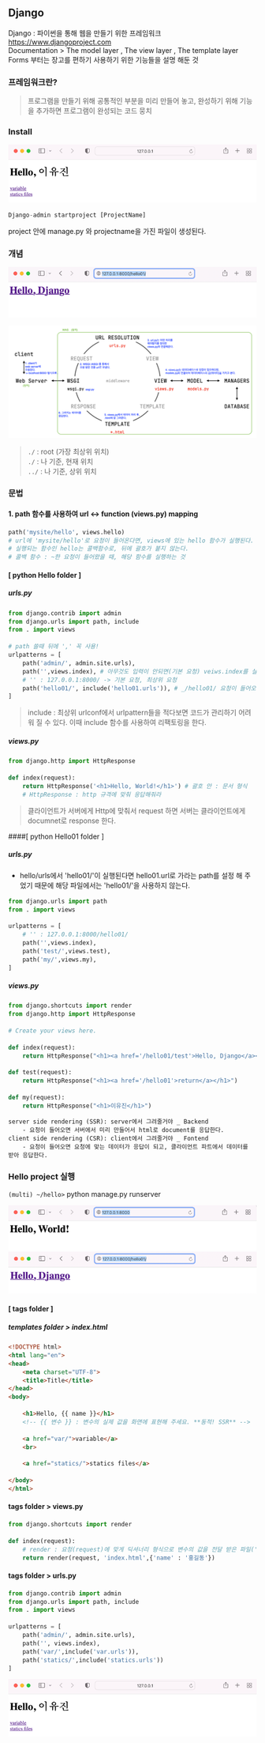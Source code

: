## Django
Django : 파이썬을 통해 웹을 만들기 위한 프레임워크 <br>
https://www.djangoproject.com <br>
Documentation > The model layer , The view layer , The template layer <br>
Forms 부터는 장고를 편하기 사용하기 위한 기능들을 설명 해둔 것

### 프레임워크란? 
> 프로그램을 만들기 위해 공통적인 부분을 미리 만들어 놓고, 완성하기 위해 기능을 추가하면 프로그램이 완성되는 코드 뭉치

### Install
![img.png](imgs/img.png)
 
```python 
Django-admin startproject [ProjectName] 
```
project 안에 manage.py 와 projectname을 가진 파일이 생성된다. 


### 개념
![img_1.png](imgs/img_1.png)

![img_2.png](imgs/img_2.png)

> `./`  : root (가장 최상위 위치) <br>
> `./`  : 나 기준, 현재 위치 <br>
> `../` : 나 기준, 상위 위치 

### 문법
#### 1. path 함수를 사용하여 url  <-> function (views.py) mapping
```python
path('mysite/hello', views.hello)
# url에 'mysite/hello'로 요청이 들어온다면, views에 있는 hello 함수가 실행된다.
# 실행되는 함수인 hello는 콜백함수로, 뒤에 괄호가 붙지 않는다.
# 콜백 함수 : ~한 요청이 들어왔을 때, 해당 함수를 실행하는 것
```
#### [ python Hello folder ]
##### urls.py
```python 
from django.contrib import admin
from django.urls import path, include
from . import views

# path 쓸때 뒤에 ',' 꼭 사용!
urlpatterns = [
    path('admin/', admin.site.urls),
    path('',views.index), # 아무것도 입력이 안되면(기본 요청) veiws.index를 실행 할 것이다.
    # '' : 127.0.0.1:8000/ -> 기본 요청, 최상위 요청
    path('hello01/', include('hello01.urls')), # _/hello01/ 요청이 들어오면 hello01.urls로 가라 
]
```
> include : 최상위 urlconf에서 urlpattern들을 적다보면 코드가 관리하기 어려워 질 수 있다. 이때 include 함수를 사용하여 리팩토링을 한다. 

##### views.py
```python 
from django.http import HttpResponse

def index(request):
    return HttpResponse('<h1>Hello, World!</h1>') # 괄호 안 : 문서 형식
    # HttpResponse : http 규격에 맞춰 응답해줘라
```
> 클라이언트가 서버에게 Http에 맞춰서 request 하면 서버는 클라이언트에게 documnet로 response 한다. 

####[ python Hello01 folder ]
##### urls.py
- hello/urls에서 'hello01/'이 실행된다면 hello01.url로 가라는 path를 설정 해 주었기 때문에 
    해당 파일에서는 'hello01/'을 사용하지 않는다. 

```python
from django.urls import path
from . import views

urlpatterns = [
    # '' : 127.0.0.1:8000/hello01/
    path('',views.index),
    path('test/',views.test),
    path('my/',views.my),
]
```

##### views.py
```python 
from django.shortcuts import render
from django.http import HttpResponse

# Create your views here.

def index(request):
    return HttpResponse("<h1><a href='/hello01/test'>Hello, Django</a></h1>")

def test(request):
    return HttpResponse("<h1><a href='/hello01'>return</a></h1>")

def my(request):
    return HttpResponse("<h1>이유진</h1>")
```

```
server side rendering (SSR): server에서 그려줄거야 _ Backend
    - 요청이 들어오면 서버에서 미리 만들어서 html로 document를 응답한다. 
client side rendering (CSR): client에서 그려줄거야 _ Fontend
    - 요청이 들어오면 요청에 맞는 데이터가 응답이 되고, 클라이언트 파트에서 데이터를 받아 응답한다. 
```

### Hello project 실행 
`(multi) ~/hello>` python manage.py runserver 

![img.png](imgs/img_3.png)
![img_1.png](imgs/img_4.png)

#### [ tags folder ]
##### templates folder > index.html 
```html  
<!DOCTYPE html>
<html lang="en">
<head>
    <meta charset="UTF-8">
    <title>Title</title>
</head>
<body>

    <h1>Hello, {{ name }}</h1>  
    <!-- {{ 변수 }} : 변수의 실제 값을 화면에 표현해 주세요. **동적! SSR** -->

    <a href="var/">variable</a>
    <br>

    <a href="statics/">statics files</a>

</body>
</html>
```
#### tags folder > views.py
```python 
from django.shortcuts import render

def index(request):
    # render : 요청(request)에 맞게 딕셔너리 형식으로 변수의 값을 전달 받은 파일('index.html' = templates)을 그려줘라
    return render(request, 'index.html',{'name' : '홍길동'})
```
#### tags folder > urls.py
```python 
from django.contrib import admin
from django.urls import path, include
from . import views

urlpatterns = [
    path('admin/', admin.site.urls),
    path('', views.index),
    path('var/',include('var.urls')),
    path('statics/',include('statics.urls'))
]
```
![img_5.png](imgs/img_5.png)

